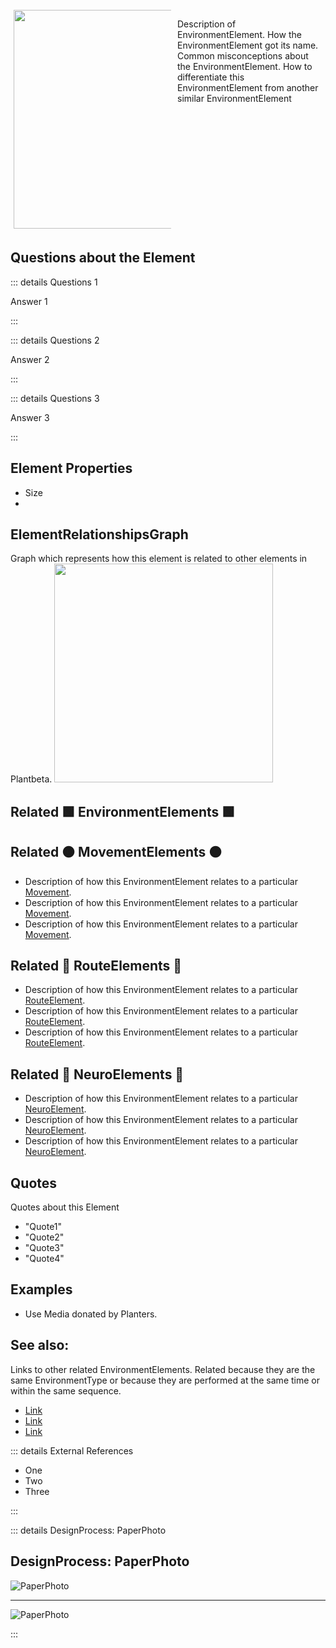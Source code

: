 
<div style="display: flex; width: %100; margin-top: 100px;">
    <div style="margin: 5px; width: 50%">
        <img height="350" width="350" src="/EnvironmentPhoto.png"/>
    </div>
    <div style="margin: 5px; width: 50%">
        <p >Description of EnvironmentElement. How the EnvironmentElement got its name. Common misconceptions about the EnvironmentElement. How to differentiate this EnvironmentElement from another similar EnvironmentElement</p>
    </div>
</div>

## Questions about the Element

::: details Questions 1

Answer 1

:::

::: details Questions 2

Answer 2

:::

::: details Questions 3

Answer 3

:::

## Element Properties

- Size
- 

## ElementRelationshipsGraph

Graph which represents how this element is related to other elements in Plantbeta.
<img height="350" width="350" src="/DirectedGraph_UndirectedGraph.png"/>

## Related 🟩 EnvironmentElements 🟩

## Related 🟠 MovementElements 🟠
- Description of how this EnvironmentElement relates to a particular [Movement]().
- Description of how this EnvironmentElement relates to a particular [Movement]().
- Description of how this EnvironmentElement relates to a particular [Movement]().

## Related 🔺 RouteElements 🔺
- Description of how this EnvironmentElement relates to a particular [RouteElement]().
- Description of how this EnvironmentElement relates to a particular [RouteElement]().
- Description of how this EnvironmentElement relates to a particular [RouteElement]().

## Related 💜 NeuroElements 💜
- Description of how this EnvironmentElement relates to a particular [NeuroElement]().
- Description of how this EnvironmentElement relates to a particular [NeuroElement]().
- Description of how this EnvironmentElement relates to a particular [NeuroElement]().

## Quotes

Quotes about this Element

- "Quote1"
- "Quote2"
- "Quote3"
- "Quote4"

## Examples

- Use Media donated by Planters. 

## See also:

Links to other related EnvironmentElements. Related because they are the same EnvironmentType or because they are performed at the same time or within the same sequence. 

- [Link]()
- [Link]()
- [Link]()

::: details External References

- One
- Two
- Three

:::

::: details DesignProcess: PaperPhoto

## DesignProcess: PaperPhoto

![PaperPhoto](/Paper_BetaQuote.jpg)

---

![PaperPhoto](/Paper_BetaQuote2.jpg)

:::